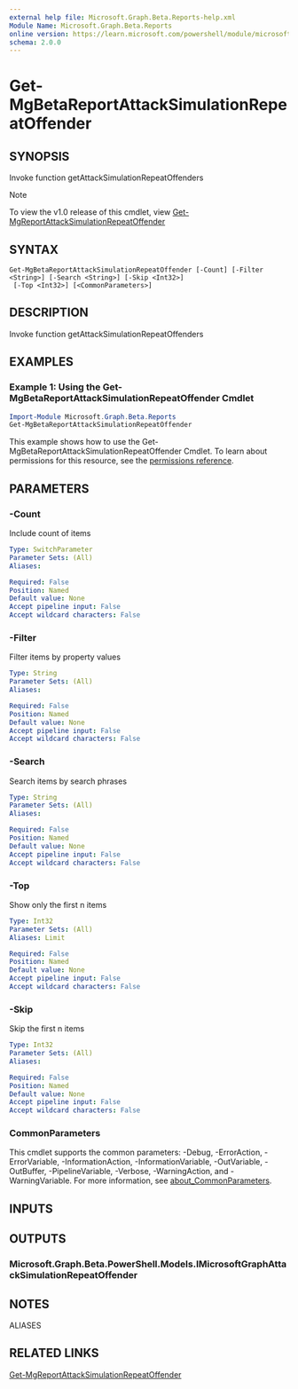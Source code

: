 ```yaml
---
external help file: Microsoft.Graph.Beta.Reports-help.xml
Module Name: Microsoft.Graph.Beta.Reports
online version: https://learn.microsoft.com/powershell/module/microsoft.graph.beta.reports/get-mgbetareportattacksimulationrepeatoffender
schema: 2.0.0
---
```


# Get-MgBetaReportAttackSimulationRepeatOffender

## SYNOPSIS
Invoke function getAttackSimulationRepeatOffenders

> [!NOTE]
> To view the v1.0 release of this cmdlet, view [Get-MgReportAttackSimulationRepeatOffender](/powershell/module/Microsoft.Graph.Reports/Get-MgReportAttackSimulationRepeatOffender?view=graph-powershell-v1.0)

## SYNTAX

```
Get-MgBetaReportAttackSimulationRepeatOffender [-Count] [-Filter <String>] [-Search <String>] [-Skip <Int32>]
 [-Top <Int32>] [<CommonParameters>]
```

## DESCRIPTION
Invoke function getAttackSimulationRepeatOffenders

## EXAMPLES

### Example 1: Using the Get-MgBetaReportAttackSimulationRepeatOffender Cmdlet
```powershell
Import-Module Microsoft.Graph.Beta.Reports
Get-MgBetaReportAttackSimulationRepeatOffender
```

This example shows how to use the Get-MgBetaReportAttackSimulationRepeatOffender Cmdlet.
To learn about permissions for this resource, see the [permissions reference](/graph/permissions-reference).

## PARAMETERS

### -Count
Include count of items

```yaml
Type: SwitchParameter
Parameter Sets: (All)
Aliases:

Required: False
Position: Named
Default value: None
Accept pipeline input: False
Accept wildcard characters: False
```

### -Filter
Filter items by property values

```yaml
Type: String
Parameter Sets: (All)
Aliases:

Required: False
Position: Named
Default value: None
Accept pipeline input: False
Accept wildcard characters: False
```

### -Search
Search items by search phrases

```yaml
Type: String
Parameter Sets: (All)
Aliases:

Required: False
Position: Named
Default value: None
Accept pipeline input: False
Accept wildcard characters: False
```

### -Top
Show only the first n items

```yaml
Type: Int32
Parameter Sets: (All)
Aliases: Limit

Required: False
Position: Named
Default value: None
Accept pipeline input: False
Accept wildcard characters: False
```

### -Skip
Skip the first n items

```yaml
Type: Int32
Parameter Sets: (All)
Aliases:

Required: False
Position: Named
Default value: None
Accept pipeline input: False
Accept wildcard characters: False
```

### CommonParameters
This cmdlet supports the common parameters: -Debug, -ErrorAction, -ErrorVariable, -InformationAction, -InformationVariable, -OutVariable, -OutBuffer, -PipelineVariable, -Verbose, -WarningAction, and -WarningVariable. For more information, see [about_CommonParameters](http://go.microsoft.com/fwlink/?LinkID=113216).

## INPUTS

## OUTPUTS

### Microsoft.Graph.Beta.PowerShell.Models.IMicrosoftGraphAttackSimulationRepeatOffender
## NOTES

ALIASES

## RELATED LINKS
[Get-MgReportAttackSimulationRepeatOffender](/powershell/module/Microsoft.Graph.Reports/Get-MgReportAttackSimulationRepeatOffender?view=graph-powershell-v1.0)
